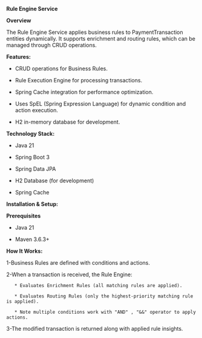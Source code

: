 **Rule Engine Service**

**Overview**

The Rule Engine Service applies business rules to PaymentTransaction entities dynamically. It supports enrichment and routing rules, which can be managed through CRUD operations.

**Features:**

   * CRUD operations for Business Rules.
    
   * Rule Execution Engine for processing transactions.
    
   * Spring Cache integration for performance optimization.
    
   * Uses SpEL (Spring Expression Language) for dynamic condition and action execution.
    
   * H2 in-memory database for development.

**Technology Stack:**

   * Java 21
    
   * Spring Boot 3
    
   * Spring Data JPA
    
   * H2 Database (for development)
    
   * Spring Cache

**Installation & Setup:**

**Prerequisites**

   * Java 21

   * Maven 3.6.3+

**How It Works:**

   1-Business Rules are defined with conditions and actions.

   2-When a transaction is received, the Rule Engine:

       * Evaluates Enrichment Rules (all matching rules are applied).

       * Evaluates Routing Rules (only the highest-priority matching rule is applied).

       * Note multiple conditions work with "AND" , "&&" operator to apply actions.

   3-The modified transaction is returned along with applied rule insights.

